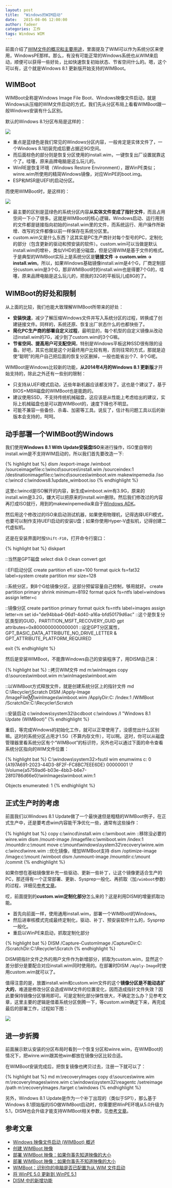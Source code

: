 ```yaml
---
layout: post
title:  "Windows的WIM启动"
date:   2015-08-06 12:00:00
author: fadeer
categories: 工作
tags: Windows WIM
---
```


前面介绍了[WIM文件的概况和主要用途][wimfile]，里面提及了WIM可以作为系统分区来使用，WindowsPE那样。那么，有没有可能正常的Windows系统也从WIM来启动，顺便可以获得一些好处，比如快速恢复初始状态、节省空间什么的。嗯，这个可以有，这个就是Windows 8.1 更新版开始支持的WIMBoot。

WIMBoot
----
WIMBoot全称是Windows Image File Boot、Windows映像文件启动，就是Windows从压缩的WIM文件启动的方式，我们先从分区布局上看看WIMBoot跟一般Windows安装有什么区别。

默认的Windows 8.1分区布局是这样的：

![](https://i-technet.sec.s-msft.com/dynimg/IC714838.png)

* 重点是蓝绿色是我们常见的Windows分区内容，一般肯定是实体文件了，一个Windows 8.1初装完成后要占据近9G空间。
* 而后面棕色的部分则是恢复分区使用的install.wim，一键恢复出厂设置就靠这个了。哇噻，原来品牌电脑是这么玩儿的。
* WinRE是恢复环境（Windows Restore Environment），跟WinPE类似；winre.wim所使用的精简Windows镜像，对应WinPE的boot.img。
* ESP和MSR是UEFI的启动分区。

而使用WIMBoot时，是这样的：

![](https://i-technet.sec.s-msft.com/dynimg/IC714836.png)

* 最主要的区别是蓝绿色的系统分区内容**从实体文件变成了指针文件**，而且占用空间一下小了很多。这就是WIMBoot的核心逻辑，Windows启动、运行用到的文件都是链接指向初始的install.wim里的文件，而系统运行、用户操作所新增、改写的文件都像以前一样保存在系统分区里。
* custom.wim又是什么东西？这其实是PC生产商针对每个型号的PC，定制化的部分（包含更新的驱动和预安装的软件）。custom.wim可以当做是默认install.wim的增补，类似VHD的差分磁盘，但是记得WIM是基于文件的格式。于是典型的WIMBoot实际上是系统分区是**链接文件 -> custom.wim -> install.wim**。所以，如果Windows基础镜像install.wim是4个G，厂商定制部分custom.wim是3个G，那非WMIBoot时的install.wim也是得要7个G的，哇噻，原来品牌电脑是这么玩儿的，把我的32G的平板玩儿成8G的了。

WIMBoot的好处和限制
----
从上面的比较，我们也能大致理解WIMBoot所带来的好处：

* **安装快速**，减少了解压缩Windows文件并写入系统分区的过程，转换成了创建链接文件。同样的，系统还原、恢复出厂状态什么的也都快些了。
* **简化PC生产商的部署自定义过程**，最明显的，每个机型的自定义镜像从改动过install.wim的7G，减少到了custom.wim的3个G嘛。
* **节省空间、提高用户可支配空间**，特别是Windows平板这种SSD很有限的设备。好吧，其实也就是这个对最终用户比较有用，否则往常的方式，那就是迫使“聪明”的用户自己把后面的恢复分区删掉，一般也能省出个7、8个G呢。

WIMBoot是Windows比较新的功能，**从2014年4月的Windows 8.1 更新版**才开始支持的，除此之外还有一些别的限制：

* 只支持从UEFI模式启动，近些年新机器应该都支持了。这也是个建议了，基于BIOS+MBR磁盘的WIMBoot也是能跑的。
* 建议使用SSD，不支持传统机械磁盘，这应该是从性能上考虑给出的建议，实际上机械磁盘也是可以跑WIMBoot的，速度下降也不明显。
* 可能不兼容一些备份、杀毒、加密等工具。说反了，估计有问题工具以后的新版本会支持的，呵呵。

动手部署一个WIMBoot的Windows
----
<!--preview-end-->
我们使用**Windows 8.1 With Update安装盘ISO**来进行操作，ISO里自带的install.wim是不支持WIM启动的，所以我们首先要改造一下:

{% highlight bat %}
dism /export-image /wimboot /sourceimagefile:c:\wincd\sources\install.wim /sourceindex:1 /destinationimagefile:c:\wincd\sources\wimboot.wim
makewinpemedia /iso c:\wincd c:\windows8.1update_wimboot.iso
{% endhighlight %}

这里c:\wincd是ISO解开的内容，新生成wimboot.wim有3.9G，原来的install.wim是3.2G，嫌大可以把原来的install.wim删除。然后我们修改过的内容再打成ISO就行，用到的makewinpemedia来自于[Windows ADK][wadk81u]。

然后用这个修改过的ISO来启动测试机器，如果使用物理机，记得选择UEFI模式，也要可以制作支持UEFI启动的安装U盘；如果你使用Hyper-V虚拟机，记得创建二代虚拟机。

还是在安装界面时按`Shift-F10`，打开命令行窗口：

{% highlight bat %}
diskpart

::当然是GPT磁盘
select disk 0
clean
convert gpt

::EFI启动分区
create partition efi size=100
format quick fs=fat32 label=system
create partition msr size=128

::系统分区，剩8个G给镜像分区，这部分预留容量自己控制，够用就好。
create partition primary
shrink minimum=8192
format quick fs=ntfs label=windows
assign letter=c

::镜像分区
create partition primary
format quick fs=ntfs label=images
assign letter=m
set id="de94bba4-06d1-4d40-a16a-bfd50179d6ac" ::这个是恢复分区类型的GUID，PARTITION_MSFT_RECOVERY_GUID
gpt attributes=0x8000000000000001 ::设定GPT分区属性，GPT_BASIC_DATA_ATTRIBUTE_NO_DRIVE_LETTER & GPT_ATTRIBUTE_PLATFORM_REQUIRED

exit
{% endhighlight %}

然后是安装WIMBoot，不能靠Windows自己的安装程序了，用DISM自己来：

{% highlight bat %}
::拷贝WIM文件
md m:\winImages
copy d:\sources\wimboot.wim m:\winImages\wimboot.wim

::以WIMBoot方式释放文件，就是创建系统分区上的指针文件
md C:\Recycler\Scratch
DISM /Apply-Image /ImageFile:m:\winImages\wimboot.wim /ApplyDir:C: /Index:1 /WIMBoot /ScratchDir:C:\Recycler\Scratch

::安装启动
c:\windows\system32\bcdboot c:\windows /l "Windows 8.1 Update (WIMBoot)"
{% endhighlight %}

重启，等完成Windows的初始化工作，就可以正常使用了，没感觉出什么区别嘛。这时的系统分区占用才1.5G（不算内存文件），可以啊。这时，你可以从磁盘管理器里看系统分区有个“WIMBoot”的标识符，另外也可以通过下面的命令查看系统分区指向的WIM文件位置：

{% highlight bat %}
C:\windows\system32>fsutil wim enumwims c:
   0 {A197A691-2023-44D3-8F2F-FC8BC7EEE6DE} 00000001 \\?\Volume{a5759ad6-b03e-4bb3-b6e7-28f0786d66e0}\winImages\wimboot.wim:1

Objects enumerated: 1
{% endhighlight %}

正式生产时的考虑
----
前面我们以Windows 8.1 Update做了一个最快速但是粗糙的WIMBoot例子，在正式生产中，还是要考虑wim内容能干净优化一些，通常有这些操作：

{% highlight bat %}
copy c:\wincd\install.wim c:\wmiboot.wim
::移除没必要的winre.wim
dism /mount-image /imagefile:c:\wmiboot.wim /index:1 /mountdir:c:\mount
move c:\mount\windows\system32\recovery\winre.wim c:\wincd\winre.wim
::优化镜像，增加WIMBoot支持
dism /optimize-image /image:c:\mount /wimboot
dism /unmount-image /mountdir:c:\mount /commit
{% endhighlight %}

如果你想在基础镜像里补充一些驱动、更新一些补丁，让这个镜像更适合生产的PC，那还得有一个正常部署、更新、Sysprep一般化、再抓取（加`/wimboot`参数）的过程，详细见[参考文章][create]。

哎，前面提到的**custom.wim定制化部分**怎么来的？这是利用DISM的增量抓取功能。

* 首先向前面一样，使用通用install.wim，部署一个WIMBoot的Windows。
* 然后进审核模式完成最终定制化，驱动、补丁、预安装软件什么的，Sysprep一般化。
* 重启以WinPE来启动，抓取定制化部分

{% highlight bat %}
DISM /Capture-CustomImage /CaptureDir:C: /ScratchDir:C:\Recycler\Scratch
{% endhighlight %}

DISM把指针文件之外的用户文件作为新增部分，抓取为custom.wim，显然这个差分部分是要配合对应install.wim同时使用的。在部署时DISM `/Apply-Image`时使用custom.wim就可以了。

值得注意的是，放置install.wim和custom.wim文件的这个**镜像分区是不能动态扩大的**，难道是修改分区会造成WIM文件的位置变化，因而造成指针文件失效？因此要保持镜像分区够用即可。可是定制化部分弹性很大，不确定怎么办？见参考文章，这里主要的逻辑是借着系统分区倒腾一下，等custom.wim确定下来，再完成最后的部署工作，过程如下图：

![](https://i-technet.sec.s-msft.com/dynimg/IC714837.png)

进一步折腾
----
前面展示默认安装的分区布局时看到一个恢复分区和winre.wim，在WIMBoot的情况下，把winre.wim跟其他wim都放在镜像分区比较合适。

在WIMBoot安装完成后，把恢复镜像也拷贝过去，注册一下就可以了：

{% highlight bat %}
md m:\recoveryImages
copy d:\sources\winre.wim m:\recoveryImages\winre.wim 
c:\windows\system32\reagentc /setreimage /path m:\recoveryImages /target c:\windows
{% endhighlight %}

另外，Windows 8.1 Update是作为一个补丁出现的（类似于SP1），那么基于Windows 8.1原始版的ISO做WIMBoot启动时，你需要把WinPE环境从5.0升级为5.1，DISM也会升级才能支持WIMBoot相关参数，见[参考文章][winpe501]。

参考文章
----
* [Windows 映像文件启动 (WIMBoot) 概述](https://technet.microsoft.com/zh-cn/library/dn594399.aspx)
* [创建 WIMBoot 映像](https://technet.microsoft.com/zh-cn/library/dn621983.aspx)
* [部署 WIMBoot 映像：如果你事先知道映像的大小](https://technet.microsoft.com/zh-cn/library/dn605112.aspx)
* [部署 WIMBoot 映像：如果你事先不知道映像的大小](https://technet.microsoft.com/zh-cn/library/dn594395.aspx)
* [WIMBoot：识别你的电脑是否已配置为从 WIM 文件启动](https://technet.microsoft.com/zh-cn/library/dn631790.aspx)
* [将 WinPE 5.0 更新到 WinPE 5.1][winpe501]
* [DISM 中的新增功能](https://technet.microsoft.com/zh-cn/library/dn419776.aspx)

[wimfile]: http://fadeer.github.io/工作/2015/08/05/windows-wim-fileformat.html
[wadk81u]: http://www.microsoft.com/en-us/download/details.aspx?id=39982
[create]: https://technet.microsoft.com/zh-cn/library/dn621983.aspx
[winpe501]: https://technet.microsoft.com/zh-cn/library/dn613859.aspx
